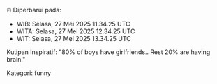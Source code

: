 ⏰ Diperbarui pada:
- WIB: Selasa, 27 Mei 2025 11.34.25 UTC
- WITA: Selasa, 27 Mei 2025 12.34.25 UTC
- WIT: Selasa, 27 Mei 2025 13.34.25 UTC

Kutipan Inspiratif:
"80% of boys have girlfriends.. Rest 20% are having brain."


Kategori: funny


